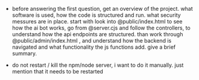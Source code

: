 - before answering the first question, get an overview of the project. what software is used, how the code is structured and run. what security messures are in place. start with  look into @public/index.html to see how the ai bot works, go from @server.cjs and follow the controllers, to understand how the api endpoints are structured. than work through @public/admin/index.html , and understand how the backend is navigated and what functionality the js functions add. give a brief summary.



- do not restart / kill the npm/node server, i want to do it manually. just mention that it needs to be restarted 

